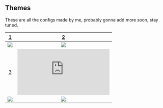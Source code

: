Themes
---

These are all the configs made by me, probably gonna add more soon, stay tuned.

| [1](https://github.com/Chick2D/neofetch-themes/blob/main/chick/config.conf)	| [2](https://github.com/Chick2D/neofetch-themes/blob/main/chick/config2.conf) |
| :---:					| :---:					| 
![](https://cdn.discordapp.com/attachments/856177461208547359/862234626499936276/unknown.png) | ![](https://cdn.discordapp.com/attachments/856177461208547359/862235150929756171/unknown.png)
| [3](https://github.com/Chick2D/neofetch-themes/blob/main/chick/config3.conf) | ![4](https://github.com/Chick2D/neofetch-themes/blob/main/chick/config4.conf) |
| ![](https://cdn.discordapp.com/attachments/856177461208547359/862235318412640276/unknown.png) | ![](https://cdn.discordapp.com/attachments/856177461208547359/862235573762523166/unknown.png) |

